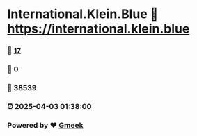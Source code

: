 # International.Klein.Blue :link: https://international.klein.blue 
### :page_facing_up: [17](https://international.klein.blue/tag.html) 
### :speech_balloon: 0 
### :hibiscus: 38539 
### :alarm_clock: 2025-04-03 01:38:00 
### Powered by :heart: [Gmeek](https://github.com/Meekdai/Gmeek)
